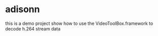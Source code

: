 # adisonn
this is a demo project show how to use the VideoToolBox.framework to decode h.264 stream data
